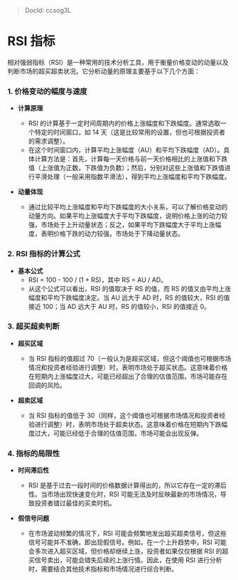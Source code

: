 > DocId: ccsog3L

# RSI 指标

相对强弱指标（RSI）是一种常用的技术分析工具，用于衡量价格变动的动量以及判断市场的超买超卖状况。它分析动量的原理主要基于以下几个方面：

### 1. 价格变动的幅度与速度

- **计算原理**

  - RSI 的计算基于一定时间周期内的价格上涨幅度和下跌幅度。通常选取一个特定的时间窗口，如 14 天（这是比较常用的设置，但也可根据投资者的需求调整）。
  - 在这个时间窗口内，计算平均上涨幅度（AU）和平均下跌幅度（AD）。具体计算方法是：首先，计算每一天价格与前一天价格相比的上涨值和下跌值（上涨值为正数，下跌值为负数）；然后，分别对这些上涨值和下跌值进行平滑处理（一般采用指数平滑法），得到平均上涨幅度和平均下跌幅度。

- **动量体现**
  - 通过比较平均上涨幅度和平均下跌幅度的大小关系，可以了解价格变动的动量方向。如果平均上涨幅度大于平均下跌幅度，说明价格上涨的动力较强，市场处于上升动量状态；反之，如果平均下跌幅度大于平均上涨幅度，表明价格下跌的动力较强，市场处于下降动量状态。

### 2. RSI 指标的计算公式

- **基本公式**
  - RSI = 100 - 100 / (1 + RS)，其中 RS = AU / AD。
  - 从这个公式可以看出，RSI 的值取决于 RS 的值，而 RS 的值又由平均上涨幅度和平均下跌幅度决定。当 AU 远大于 AD 时，RS 的值较大，RSI 的值接近 100；当 AD 远大于 AU 时，RS 的值较小，RSI 的值接近 0。

### 3. 超买超卖判断

- **超买区域**

  - 当 RSI 指标的值超过 70（一般认为是超买区域，但这个阈值也可根据市场情况和投资者经验进行调整）时，表明市场处于超买状态。这意味着价格在短期内上涨幅度过大，可能已经超出了合理的估值范围，市场可能存在回调的风险。

- **超卖区域**
  - 当 RSI 指标的值低于 30（同样，这个阈值也可根据市场情况和投资者经验进行调整）时，表明市场处于超卖状态。这意味着价格在短期内下跌幅度过大，可能已经低于合理的估值范围，市场可能会出现反弹。

### 4. 指标的局限性

- **时间滞后性**

  - RSI 是基于过去一段时间的价格数据计算得出的，所以它存在一定的滞后性。当市场出现快速变化时，RSI 可能无法及时反映最新的市场情况，导致投资者错过最佳的买卖时机。

- **假信号问题**
  - 在市场波动频繁的情况下，RSI 可能会频繁地发出超买超卖信号，但这些信号可能并不准确，即出现假信号。例如，在一个上升趋势中，RSI 可能会多次进入超买区域，但价格却继续上涨，投资者如果仅仅根据 RSI 的超买信号卖出，可能会错失后续的上涨行情。因此，在使用 RSI 进行分析时，需要结合其他技术指标和市场情况进行综合判断。
